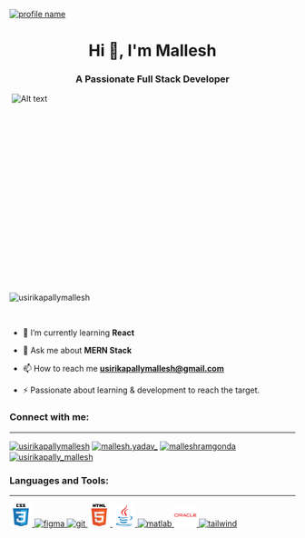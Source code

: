 
<a href="https://imgur.com/AJhWuTS"><img src="https://i.imgur.com/Vaaly63.jpg" title="profile name" /></a>
<h1 align="center">Hi 👋, I'm Mallesh</h1>
<h3 align="center">A Passionate Full Stack Developer</h3>
<img src="https://cdn.dribbble.com/users/1025838/screenshots/6220885/devguy3.gif" alt="Alt text" width="500" height="350" align="right" alt="Coding"> 

<p align="left"> <img src="https://komarev.com/ghpvc/?username=usirikapallymallesh&label=Profile%20views&color=0e75b6&style=flat" alt="usirikapallymallesh" /> </p>

<p align="left"> <a href="https://twitter.com/" target="blank"><img src="https://img.shields.io/twitter/follow/?logo=twitter&style=for-the-badge" alt="" /></a> </p>

- 🌱 I’m currently learning **React**

- 💬 Ask me about **MERN Stack**

- 📫 How to reach me **usirikapallymallesh@gmail.com**

- ⚡ Passionate about learning & development to reach the target.

<h3 align="left">Connect with me:</h3><hr/>
<p align="left">
<a href="https://linkedin.com/in/usirikapallymallesh" target="blank"><img align="center" src="https://raw.githubusercontent.com/rahuldkjain/github-profile-readme-generator/master/src/images/icons/Social/linked-in-alt.svg" alt="usirikapallymallesh" height="30" width="40" /></a>
<a href="https://instagram.com/mallesh.yadav_" target="blank"><img align="center" src="https://raw.githubusercontent.com/rahuldkjain/github-profile-readme-generator/master/src/images/icons/Social/instagram.svg" alt="mallesh.yadav_" height="30" width="40" /></a>
<a href="https://www.hackerrank.com/malleshramgonda" target="blank"><img align="center" src="https://raw.githubusercontent.com/rahuldkjain/github-profile-readme-generator/master/src/images/icons/Social/hackerrank.svg" alt="malleshramgonda" height="30" width="40" /></a>
<a href="https://www.leetcode.com/usirikapally_mallesh" target="blank"><img align="center" src="https://raw.githubusercontent.com/rahuldkjain/github-profile-readme-generator/master/src/images/icons/Social/leet-code.svg" alt="usirikapally_mallesh" height="30" width="40" /></a>
</p>

<h3 align="left">Languages and Tools:</h3><hr/>
<p align="left"> <a href="https://www.w3schools.com/css/" target="_blank" rel="noreferrer"> <img src="https://raw.githubusercontent.com/devicons/devicon/master/icons/css3/css3-original-wordmark.svg" alt="css3" width="40" height="40"/> </a> <a href="https://www.figma.com/" target="_blank" rel="noreferrer"> <img src="https://www.vectorlogo.zone/logos/figma/figma-icon.svg" alt="figma" width="40" height="40"/> </a> <a href="https://git-scm.com/" target="_blank" rel="noreferrer"> <img src="https://www.vectorlogo.zone/logos/git-scm/git-scm-icon.svg" alt="git" width="40" height="40"/> </a> <a href="https://www.w3.org/html/" target="_blank" rel="noreferrer"> <img src="https://raw.githubusercontent.com/devicons/devicon/master/icons/html5/html5-original-wordmark.svg" alt="html5" width="40" height="40"/> </a> <a href="https://www.java.com" target="_blank" rel="noreferrer"> <img src="https://raw.githubusercontent.com/devicons/devicon/master/icons/java/java-original.svg" alt="java" width="40" height="40"/> </a> <a href="https://www.mathworks.com/" target="_blank" rel="noreferrer"> <img src="https://upload.wikimedia.org/wikipedia/commons/2/21/Matlab_Logo.png" alt="matlab" width="40" height="40"/> </a> <a href="https://www.oracle.com/" target="_blank" rel="noreferrer"> <img src="https://raw.githubusercontent.com/devicons/devicon/master/icons/oracle/oracle-original.svg" alt="oracle" width="40" height="40"/> </a> <a href="https://tailwindcss.com/" target="_blank" rel="noreferrer"> <img src="https://www.vectorlogo.zone/logos/tailwindcss/tailwindcss-icon.svg" alt="tailwind" width="40" height="40"/> </a> </p>

